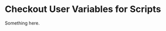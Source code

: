 [title]: # (Checkout User Variables for Scripts)
[tags]: # (XXX)
[priority]: # (3608)
# Checkout User Variables for Scripts
Something here.
